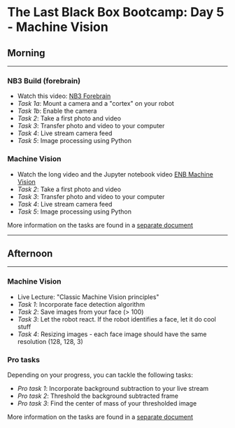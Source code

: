 # The Last Black Box Bootcamp: Day 5 - Machine Vision

## Morning

----

### NB3 Build (forebrain)

- Watch this video: [NB3 Forebrain](https://vimeo.com/628545232)
- *Task 1a*: Mount a camera and a "cortex" on your robot
- *Task 1b*: Enable the camera
- *Task 2*: Take a first photo and video
- *Task 3*: Transfer photo and video to your computer
- *Task 4*: Live stream camera feed
- *Task 5*: Image processing using Python

### Machine Vision

- Watch the long video and the Jupyter notebook video [ENB Machine Vision](https://drive.google.com/drive/folders/1IFq9GW5x4-vth9P_7aa9M0LPKJwn1hfv?usp=sharing)
- *Task 2*: Take a first photo and video
- *Task 3*: Transfer photo and video to your computer
- *Task 4*: Live stream camera feed
- *Task 5*: Image processing using Python

More information on the tasks are found in a [separate document](Morning.md)

----

## Afternoon

----

### Machine Vision

- Live Lecture: "Classic Machine Vision principles"
- *Task 1*: Incorporate face detection algorithm
- *Task 2*: Save images from your face (> 100)
- *Task 3*: Let the robot react. If the robot identifies a face, let it do cool stuff
- *Task 4*: Resizing images - each face image should have the same resolution (128, 128, 3)

### Pro tasks

Depending on your progress, you can tackle the following tasks:

- *Pro task 1*: Incorporate background subtraction to your live stream
- *Pro task 2*: Threshold the background subtracted frame
- *Pro task 3*: Find the center of mass of your thresholded image

More information on the tasks are found in a [separate document](Afternoon.md)